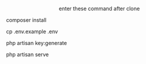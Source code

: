 <p align="center">
enter these command after clone
</p>

<p>
composer install
</p>

<p>
cp .env.example .env
</p>

<p>
php artisan key:generate
</p>

<p>
php artisan serve
</p>
